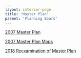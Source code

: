 ```yaml
---
layout: interior-page
title: 'Master Plan'
parent: 'Planning Board'
---
```


[2007 Master Plan](https://storage.googleapis.com/static.rutherford-nj.com/committees/planning%20board/11.27.19%202007%20Master%20Plan.pdf)

[2007 Master Plan Maps](https://storage.googleapis.com/static.rutherford-nj.com/committees/planning%20board/11.27.19%202007%20Master%20Plan%20Maps.pdf)

[2018 Reexamination of Master Plan](https://storage.googleapis.com/static.rutherford-nj.com/committees/planning%20board/11.27.19%202018%20Reexamination%20of%20Master%20Plan.pdf)
